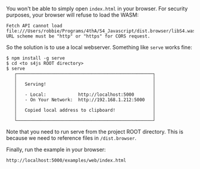 You won't be able to simply open `index.html` in your browser. For security purposes, your browser will refuse to load the WASM:

```
Fetch API cannot load file:///Users/robbie/Programs/4thA/S4_Javascript/dist.browser/libS4.wasm. URL scheme must be "http" or "https" for CORS request.
```

So the solution is to use a local webserver. Something like `serve` works fine:

```
$ npm install -g serve
$ cd <to s4js ROOT directory>
$ serve
   ┌───────────────────────────────────────────────────┐
   │                                                   │
   │   Serving!                                        │
   │                                                   │
   │   - Local:            http://localhost:5000       │
   │   - On Your Network:  http://192.168.1.212:5000   │
   │                                                   │
   │   Copied local address to clipboard!              │
   │                                                   │
   └───────────────────────────────────────────────────┘
```

Note that you need to run serve from the project ROOT directory. This is because we need to reference files in `/dist.browser`.

Finally, run the example in your browser:

```
http://localhost:5000/examples/web/index.html
```